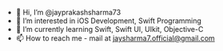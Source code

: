 - 👋 Hi, I’m @jayprakashsharma73
- 👀 I’m interested in iOS Development, Swift Programming
- 🌱 I’m currently learning Swift, Swift UI, UIkit, Objective-C
- 📫 How to reach me - mail at jaysharma7.official@gmail.com

<!---
jayprakashsharma73/jayprakashsharma73 is a ✨ special ✨ repository because its `README.md` (this file) appears on your GitHub profile.
You can click the Preview link to take a look at your changes.
--->
